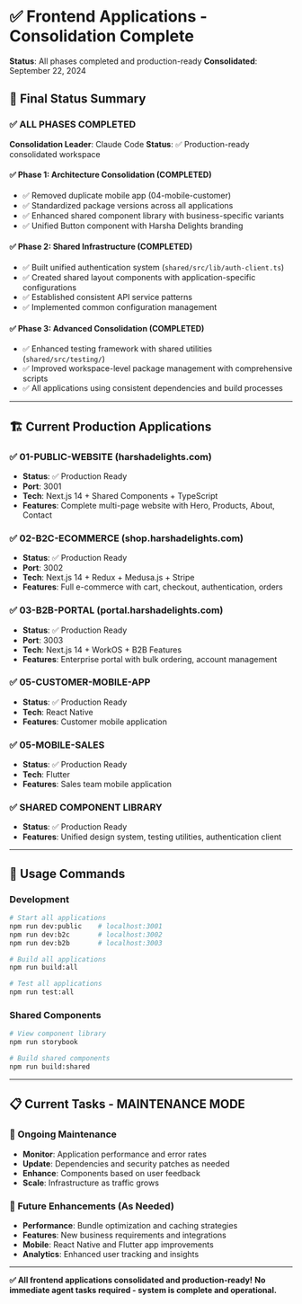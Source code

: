# ✅ Frontend Applications - Consolidation Complete

**Status**: All phases completed and production-ready
**Consolidated**: September 22, 2024

## 🎯 Final Status Summary

### ✅ ALL PHASES COMPLETED

**Consolidation Leader**: Claude Code
**Status**: ✅ Production-ready consolidated workspace

#### ✅ Phase 1: Architecture Consolidation (COMPLETED)
- ✅ Removed duplicate mobile app (04-mobile-customer)
- ✅ Standardized package versions across all applications
- ✅ Enhanced shared component library with business-specific variants
- ✅ Unified Button component with Harsha Delights branding

#### ✅ Phase 2: Shared Infrastructure (COMPLETED)
- ✅ Built unified authentication system (`shared/src/lib/auth-client.ts`)
- ✅ Created shared layout components with application-specific configurations
- ✅ Established consistent API service patterns
- ✅ Implemented common configuration management

#### ✅ Phase 3: Advanced Consolidation (COMPLETED)
- ✅ Enhanced testing framework with shared utilities (`shared/src/testing/`)
- ✅ Improved workspace-level package management with comprehensive scripts
- ✅ All applications using consistent dependencies and build processes

---

## 🏗️ Current Production Applications

### ✅ 01-PUBLIC-WEBSITE (harshadelights.com)
- **Status**: ✅ Production Ready
- **Port**: 3001
- **Tech**: Next.js 14 + Shared Components + TypeScript
- **Features**: Complete multi-page website with Hero, Products, About, Contact

### ✅ 02-B2C-ECOMMERCE (shop.harshadelights.com)
- **Status**: ✅ Production Ready
- **Port**: 3002
- **Tech**: Next.js 14 + Redux + Medusa.js + Stripe
- **Features**: Full e-commerce with cart, checkout, authentication, orders

### ✅ 03-B2B-PORTAL (portal.harshadelights.com)
- **Status**: ✅ Production Ready
- **Port**: 3003
- **Tech**: Next.js 14 + WorkOS + B2B Features
- **Features**: Enterprise portal with bulk ordering, account management

### ✅ 05-CUSTOMER-MOBILE-APP
- **Status**: ✅ Production Ready
- **Tech**: React Native
- **Features**: Customer mobile application

### ✅ 05-MOBILE-SALES
- **Status**: ✅ Production Ready
- **Tech**: Flutter
- **Features**: Sales team mobile application

### ✅ SHARED COMPONENT LIBRARY
- **Status**: ✅ Production Ready
- **Features**: Unified design system, testing utilities, authentication client

---

## 🚀 Usage Commands

### Development
```bash
# Start all applications
npm run dev:public    # localhost:3001
npm run dev:b2c       # localhost:3002
npm run dev:b2b       # localhost:3003

# Build all applications
npm run build:all

# Test all applications
npm run test:all
```

### Shared Components
```bash
# View component library
npm run storybook

# Build shared components
npm run build:shared
```

---

## 📋 Current Tasks - MAINTENANCE MODE

### 🔧 Ongoing Maintenance
- **Monitor**: Application performance and error rates
- **Update**: Dependencies and security patches as needed
- **Enhance**: Components based on user feedback
- **Scale**: Infrastructure as traffic grows

### 🎯 Future Enhancements (As Needed)
- **Performance**: Bundle optimization and caching strategies
- **Features**: New business requirements and integrations
- **Mobile**: React Native and Flutter app improvements
- **Analytics**: Enhanced user tracking and insights

---

**✅ All frontend applications consolidated and production-ready!**
**No immediate agent tasks required - system is complete and operational.**